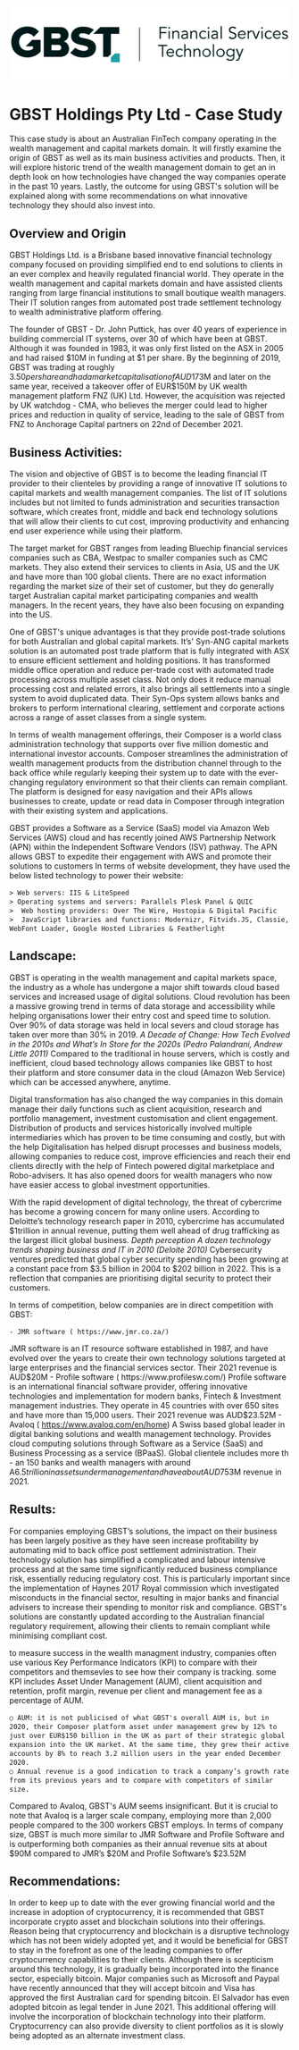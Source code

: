 
![images.png](images.png)

# GBST Holdings Pty Ltd - Case Study #

This case study is about an Australian FinTech company operating in the wealth management and capital markets domain. It will firstly examine the origin of GBST as well as its main business activities and products. Then, it will explore historic trend of the wealth management domain to get an in depth look on how technologies have changed the way companies operate in the past 10 years. Lastly, the outcome for using GBST's solution will be explained along with some recommendations on what innovative technology they should also invest into.

 ## Overview and Origin ##
  

GBST Holdings Ltd. is a Brisbane based innovative financial technology company focused on providing simplified end to end solutions to clients in an ever complex and heavily regulated financial world. They operate in the wealth management and capital markets domain and have assisted clients ranging from large financial institutions to small boutique wealth managers. Their IT solution ranges from automated post trade settlement technology to wealth administrative platform offering.

The founder of GBST - Dr. John Puttick, has over 40 years of experience in building commercial IT systems, over 30 of which have been at GBST. Although it was founded in 1983, it was only first listed on the ASX in 2005 and had raised $10M in funding at $1 per share. By the beginning of 2019, GBST was trading at roughly $3.50 per share and had a market capitalisation of AUD$173M and later on the same year, received a takeover offer of EUR$150M by UK wealth management platform FNZ (UK) Ltd. However, the acquisition was rejected by UK watchdog - CMA, who believes the merger could lead to higher prices and reduction in quality of service, leading to the sale of GBST from FNZ to Anchorage Capital partners on 22nd of December 2021.
  

 ## Business Activities: ##
  
  
The vision and objective of GBST is to become the leading financial IT provider to their clienteles by providing a range of innovative IT solutions to capital markets and wealth management companies. The list of IT solutions includes but not limited to funds administration and securities transaction software, which creates front, middle and back end technology solutions that will allow their clients to cut cost, improving productivity and enhancing end user experience while using their platform.
  
The target market for GBST ranges from leading Bluechip financial services companies such as CBA, Westpac to smaller companies such as CMC markets. They also extend their services to clients in Asia, US and the UK and have more than 100 global clients. There are no exact information regarding the market size of their set of customer, but they do generally target Australian capital market participating companies and wealth managers. In the recent years, they have also been focusing on expanding into the US.
  
One of GBST's unique advantages is that they provide post-trade solutions for both Australian and global capital markets. It’s' Syn-ANG capital markets solution is an automated post trade platform that is fully integrated with ASX to ensure efficient settlement and holding positions. It has transformed middle office operation and reduce per-trade cost with automated trade processing across multiple asset class. Not only does it reduce manual processing cost and related errors, it also brings all settlements into a single system to avoid duplicated data. Their Syn-Ops system allows banks and brokers to perform international clearing, settlement and corporate actions across a range of asset classes from a single system.

In terms of wealth management offerings, their Composer is a world class administration technology that supports over five million domestic and international investor accounts. Composer streamlines the administration of wealth management products from the distribution channel through to the back office while regularly keeping their system up to date with the ever-changing regulatory environment so that their clients can remain compliant. The platform is designed for easy navigation and their APIs allows businesses to create, update or read data in Composer through integration with their existing system and applications.
  
GBST provides a Software as a Service (SaaS) model via Amazon Web Services (AWS) cloud and has recently joined AWS Partnership Network (APN) within the Independent Software Vendors (ISV) pathway. The APN allows GBST to expedite their engagement with AWS and promote their solutions to customers
 In terms of website development, they have used the below listed technology to power their website:

	> Web servers: IIS & LiteSpeed
	> Operating systems and servers: Parallels Plesk Panel & QUIC
	>  Web hosting providers: Over The Wire, Hostopia & Digital Pacific
	>  JavaScript libraries and functions: Modernizr, Fitvids.JS, Classie, WebFont Loader, Google Hosted Libraries & Featherlight



 ## Landscape: ##

GBST is operating in the wealth management and capital markets space, the industry as a whole has undergone a major shift towards cloud based services and increased usage of digital solutions. 
Cloud revolution has been a massive growing trend in terms of data storage and accessibility while helping organisations lower their entry cost and speed time to solution. Over 90% of data storage was held in local severs and cloud storage has taken over more than 30% in 2019. *A Decade of Change: How Tech Evolved in the 2010s and What’s In Store for the 2020s (Pedro Palandrani, Andrew Little 2011)* Compared to the traditional in house servers, which is costly and inefficient, cloud based technology allows companies like GBST to host their platform and store consumer data in the cloud (Amazon Web Service) which can be accessed anywhere, anytime. 
	
Digital transformation has also changed the way companies in this domain manage their daily functions such as client acquisition, research and portfolio management, investment customisation and client engagement. Distribution of products and services historically involved multiple intermediaries which has proven to be time consuming and costly, but with the help Digitalisation has helped disrupt processes and business models, allowing companies to reduce cost, improve efficiencies and reach their end clients directly with the help of Fintech powered digital marketplace and Robo-advisers. It has also opened doors for wealth managers who now have easier access to global investment opportunities.

With the rapid development of digital technology, the threat of cybercrime has become a growing concern for many online users. According to Deloitte’s technology research paper in 2010, cybercrime has accumulated $1trillion in annual revenue, putting them well ahead of drug trafficking as the largest illicit global business. *Depth perception A dozen technology trends shaping business and IT in 2010 (Deloite 2010)*
Cybersecurity ventures predicted that global cyber security spending has been growing at a constant pace from $3.5 billion in 2004 to $202 billion in 2022. This is a reflection that companies are prioritising digital security to protect their customers.
 

In terms of competition, below companies are in direct competition with GBST:
  
	- JMR software ( https://www.jmr.co.za/)
JMR software is an IT resource software established in 1987, and have evolved over the years to create their own technology solutions targeted at large enterprises and the financial services sector. Their 2021 revenue is AUD$20M
	- Profile software ( https://www.profilesw.com/)
Profile software is an international financial software provider, offering innovative technologies and implementation for modern banks, Fintech & Investment management industries. They operate in 45 countries with over 650 sites and have more than 15,000 users. Their 2021 revenue was AUD$23.52M
	- Avaloq ( https://www.avaloq.com/en/home)
A Swiss based global leader in digital banking solutions and wealth management technology. Provides cloud computing solutions through Software as a Service (SaaS) and Business Processing as a service (BPaaS). Global clientele includes more th
	- an 150 banks and wealth managers with around A$6.5 trillion in assets under management and have about AUD$753M revenue in 2021.


 ## Results: ##

  
 For companies employing GBST’s solutions, the impact on their business has been largely positive as they have seen increase profitability by automating mid to back office post settlement administration. Their technology solution has simplified a complicated and labour intensive process and at the same time significantly reduced business compliance risk, essentially reducing regulatory cost. This is particularly important since the implementation of Haynes 2017 Royal commission which investigated misconducts in the financial sector, resulting in major banks and financial advisers to increase their spending to monitor risk and compliance. GBST's solutions are constantly updated according to the Australian financial regulatory requirement, allowing their clients to remain compliant while minimising compliant cost.  

 to measure success in the wealth managment industry, companies often use various Key Performance Indicators (KPI) to compare with their competitors and themsevles to see how their company is tracking. some KPI includes Asset Under Management (AUM), client acquisition and retention, profit margin, revenue per client and management fee as a percentage of AUM.

	○ AUM: it is not publicised of what GBST's overall AUM is, but in 2020, their Composer platform asset under management grew by 12% to just over EUR$150 billion in the UK as part of their strategic global expansion into the UK market. At the same time, they grew their active accounts by 8% to reach 3.2 million users in the year ended December 2020.
	○ Annual revenue is a good indication to track a company’s growth rate from its previous years and to compare with competitors of similar size.
	
Compared to Avaloq, GBST's AUM seems insignificant. But it is crucial to note that Avaloq is a larger scale company, employing more than 2,000 people compared to the 300 workers GBST employs. In terms of company size, GBST is much more similar to JMR Software and Profile Software and is outperforming both companies as their annual revenue sits at about $90M compared to JMR’s $20M and Profile Software’s $23.52M


 ## Recommendations: ##


In order to keep up to date with the ever growing financial world and the increase in adoption of cryptocurrency, it is recommended that GBST incorporate crypto asset and blockchain solutions into their offerings.  Reason being that cryptocurrency and blockchain is a disruptive technology which has not been widely adopted yet, and it would be beneficial for GBST to stay in the forefront as one of the leading companies to offer cryptocurrency capabilities to their clients. 
 Although there is scepticism around this technology, it is gradually being incorporated into the finance sector, especially bitcoin. Major companies such as Microsoft and Paypal have recently announced that they will accept bitcoin and Visa has approved the first Australian card for spending bitcoin. El Salvador has even adopted bitcoin as legal tender in June 2021. This additional offering will involve the incorporation of blockchain technology into their platform. Cryptocurrency can also provide diversity to client portfolios as it is slowly being adopted as an alternate investment class.
